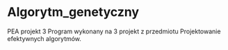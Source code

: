 # Algorytm_genetyczny
PEA projekt 3
Program wykonany na 3 projekt z przedmiotu Projektowanie efektywnych algorytmów.
